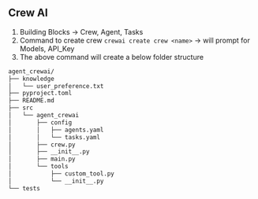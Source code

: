 ## Crew AI

1. Building Blocks -> Crew, Agent, Tasks
2. Command to create crew `crewai create crew <name>` -> will prompt for Models, API_Key
3. The above command will create a below folder structure

```bash
agent_crewai/
├── knowledge
│   └── user_preference.txt
├── pyproject.toml
├── README.md
├── src
│   └── agent_crewai
│       ├── config
│       │   ├── agents.yaml
│       │   └── tasks.yaml
│       ├── crew.py
│       ├── __init__.py
│       ├── main.py
│       └── tools
│           ├── custom_tool.py
│           └── __init__.py
└── tests
```